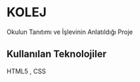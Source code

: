 <h1>KOLEJ</h1>

Okulun Tanıtımı ve İşlevinin Anlatıldığı Proje

<h2> Kullanılan Teknolojiler</h2>

HTML5 , CSS 
